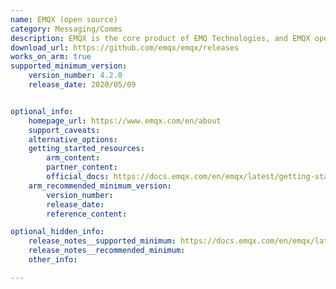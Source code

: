 ```yaml
---
name: EMQX (open source)
category: Messaging/Comms
description: EMQX is the core product of EMQ Technologies, and EMQX open source is a community-supported open-source MQTT broker. EMQX is a reliable and scalable MQTT messaging platform.
download_url: https://github.com/emqx/emqx/releases
works_on_arm: true
supported_minimum_version:
    version_number: 4.2.0
    release_date: 2020/05/09


optional_info:
    homepage_url: https://www.emqx.com/en/about
    support_caveats:
    alternative_options:
    getting_started_resources:
        arm_content:
        partner_content:
        official_docs: https://docs.emqx.com/en/emqx/latest/getting-started/getting-started.html#install-emqx
    arm_recommended_minimum_version:
        version_number:
        release_date:
        reference_content:

optional_hidden_info:
    release_notes__supported_minimum: https://docs.emqx.com/en/emqx/latest/changes/changes-ce-v4.html#_4-2-0
    release_notes__recommended_minimum:
    other_info:

---
```

